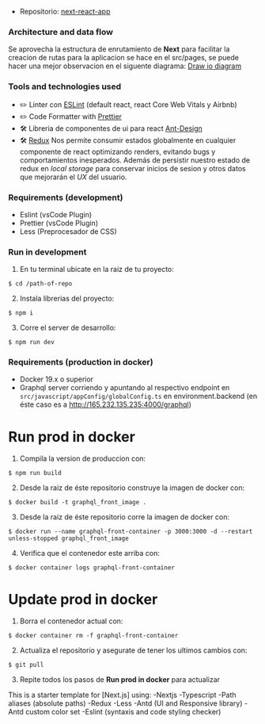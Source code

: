- Repositorio: [next-react-app](https://bitbucket.org/steve-barquet/next-react-app/src/master/)

### Architecture and data flow

Se aprovecha la estructura de enrutamiento de **Next** para facilitar la creacion de rutas para la aplicacion 
se hace en el src/pages, se puede hacer una mejor observacion en el siguente diagrama: [Draw io diagram](https://drive.google.com/file/d/1OV07H-aETQs1GfsN-ETbOQ4il0z41abx/view?usp=sharing)

### Tools and technologies used

- ✏️ Linter con [ESLint](https://eslint.org) (default react, react Core Web Vitals y Airbnb)
- ✏️ Code Formatter with [Prettier](https://prettier.io)
- 🛠 Libreria de componentes de ui para react [Ant-Design](https://ant.design)
- 🛠 [Redux](https://redux.js.org/) Nos permite consumir estados globalmente en cualquier componente de react optimizando renders, evitando bugs y comportamientos inesperados. Además de persistir nuestro estado de redux en _local storage_ para conservar inicios de sesion y otros datos que mejorarán el _UX_ del usuario.

### Requirements (development)
- Eslint (vsCode Plugin)
- Prettier (vsCode Plugin)
- Less (Preprocesador de CSS)

### Run in development

1. En tu terminal ubicate en la raiz de tu proyecto:

```
$ cd /path-of-repo
```

2. Instala librerias del proyecto:

```
$ npm i
```

3. Corre el server de desarrollo:

```
$ npm run dev
```

### Requirements (production in docker)

- Docker 19.x o superior
- Graphql server corriendo y apuntando al respectivo endpoint en `src/javascript/appConfig/globalConfig.ts` en environment.backend (en éste caso es a http://165.232.135.235:4000/graphql)

# Run prod in docker

1. Compila la version de produccion con:

```
$ npm run build
```

2. Desde la raiz de éste repositorio construye la imagen de docker con:

```
$ docker build -t graphql_front_image .
```

3. Desde la raiz de éste repositorio corre la imagen de docker con:

```
$ docker run --name graphql-front-container -p 3000:3000 -d --restart unless-stopped graphql_front_image
```

4. Verifica que el contenedor este arriba con:

```
$ docker container logs graphql-front-container
```

# Update prod in docker

1. Borra el contenedor actual con:

```
$ docker container rm -f graphql-front-container
```

2. Actualiza el repositorio y asegurate de tener los ultimos cambios con:

```
$ git pull
```

3. Repite todos los pasos de **Run prod in docker** para actualizar

This is a starter template for [Next.js] using:
  -Nextjs
  -Typescript
  -Path aliases (absolute paths)
  -Redux
  -Less
  -Antd (UI and Responsive library)
  -Antd custom color set
  -Eslint (syntaxis and code styling checker)